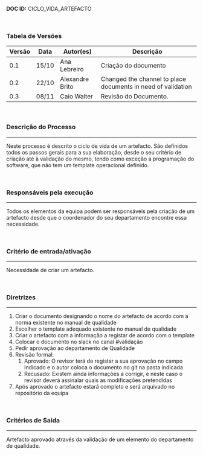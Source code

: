 **DOC ID:** CICLO_VIDA_ARTEFACTO

</br>

### **Tabela de Versões**

| Versão | Data | Autor(es) | Descrição |
|---|---|---|---|
| 0.1 | 15/10 | Ana Lebreiro | Criação do documento |
| 0.2 | 22/10 | Alexandre Brito | Changed the channel to place documents in need of validation |
| 0.3 | 08/11 | Caio Walter | Revisão do Documento. |
</br>

### **Descrição do Processo**

---

Neste processo é descrito o ciclo de vida de um artefacto. São definidos todos os passos gerais para a sua elaboração, desde o seu critério de criação até à validação do mesmo, tendo como exceção a programação do software, que não tem um template operacional definido.

</br>

### **Responsáveis pela execução**

---

Todos os elementos da equipa podem ser responsáveis pela criação de um artefacto desde que o coordenador do seu departamento encontre essa necessidade.

</br>

### **Critério de entrada/ativação**

---

Necessidade de criar um artefacto.

</br>


### **Diretrizes**

---

1. Criar o documento designando o nome do artefacto de acordo com a norma existente no manual de qualidade
2. Escolher o template adequado existente no manual de qualidade
3. Criar o artefacto com a informação a registar de acordo com o template
4. Colocar o documento no slack no canal #validação
5. Pedir aprovação ao departamento de Qualidade
6. Revisão formal:
   1. Aprovado: O revisor terá de registar a sua aprovação no campo indicado e o autor coloca o documento no git na pasta indicada
   2. Recusado: Existem ainda informações a corrigir, e neste caso o revisor deverá assinalar quais as modificações pretendidas
7. Após aprovado o artefacto estará completo e será arquivado no repositório da equipa


</br>

### **Critérios de Saída**

---

Artefacto aprovado através da validação de um elemento do departamento de qualidade.

</br>
